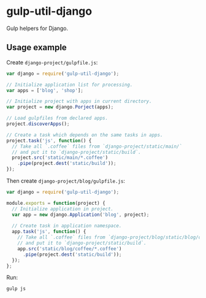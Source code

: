 # gulp-util-django

Gulp helpers for Django.

## Usage example

Create `django-project/gulpfile.js`:

```js
var django = require('gulp-util-django');

// Initialize application list for processing.
var apps = ['blog', 'shop'];

// Initialize project with apps in current directory.
var project = new django.Porject(apps);

// Load gulpfiles from declared apps.
project.discoverApps();

// Create a task which depends on the same tasks in apps.
project.task('js', function() {
  // Take all `.coffee` files from `django-project/static/main/`
  // and put it to `django-project/static/build`.
  project.src('static/main/*.coffee')
    .pipe(project.dest('static/build'));
});
```

Then create `django-project/blog/gulpfile.js`:

```js
var django = require('gulp-util-django');

module.exports = function(project) {
  // Initialize application in project.
  var app = new django.Application('blog', project);
  
  // Create task in application namespace.
  app.task('js', function() {
    // Take all `.coffee` files from `django-project/blog/static/blog/coffee`
    // and put it to `django-project/static/build`.
    app.src('static/blog/coffee/*.coffee')
      .pipe(project.dest('static/build'));
  });
};
```

Run:

```sh
gulp js
```
